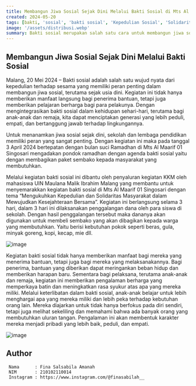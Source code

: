 ```yaml
---
title: Membangun Jiwa Sosial Sejak Dini Melalui Bakti Sosial di Mts Al Maarif 01 Singosari
created: 2024-05-20
tags: [bakti, 'sosial', 'bakti sosial', 'Kepedulian Sosial', 'Solidaritas Masyarakat', 'Bantuan Sembako', 'Peduli Sesama', 'Pendidikan Karakter', 'Kegiatan Sosial', 'Community Service', 'UIN Malang', 'Asistensi Mengajar', 'KKM', 'Kuliah Kerja Mahasiswa']
image: '/assets/distribusi.webp'
summary: Bakti sosial merupakan salah satu cara untuk membangun jiwa sosial sejak dini, terutama bagi anak-anak dan remaja. Melalui kegiatan bakti sosial seperti membagikan paket sembako kepada masyarakat yang membutuhkan, siswa Mts Al Maarif 01 Singosari belajar untuk peduli dan memahami kebutuhan orang lain. Mereka diajarkan bahwa ada banyak orang yang membutuhkan bantuan, sehingga pengalaman ini akan membentuk karakter mereka menjadi pribadi yang lebih baik, peduli, dan empati. Bakti sosial tidak hanya memberikan manfaat bagi penerima bantuan, tetapi juga bagi pelaksananya dalam memperkaya batin dan meningkatkan rasa syukur.
---
```


## Membangun Jiwa Sosial Sejak Dini Melalui Bakti Sosial
Malang, 20 Mei 2024 – Bakti sosial adalah salah satu wujud nyata dari kepedulian terhadap sesama yang memiliki peran penting dalam membangun jiwa sosial, terutama sejak usia dini. Kegiatan ini tidak hanya memberikan manfaat langsung bagi penerima bantuan, tetapi juga memberikan pelajaran berharga bagi para pelakunya. Dengan mengintegrasikan bakti sosial dalam kehidupan sehari-hari, terutama bagi anak-anak dan remaja, kita dapat menciptakan generasi yang lebih peduli, empati, dan bertanggung jawab terhadap lingkungannya.

Untuk menanamkan jiwa sosial sejak dini, sekolah dan lembaga pendidikan memiliki peran yang sangat penting. Dengan kegiatan ini maka pada tanggal 3 April 2024 bertepatan dengan bulan suci Ramadhan di Mts Al Maarif 01 Singosari mengadakan pondok ramadhan dengan agenda bakti sosial yaitu dengan membagikan paket sembako kepada masyarakat yang membutuhkan.

Melalui kegiatan bakti sosial ini dibantu oleh penyaluran kegiatan KKM oleh mahasiswa UIN Maulana Malik Ibrahim Malang yang membantu untuk menyemarakkan kegiatan bakti sosial di Mts Al Maarif 01 Singosari dengan tema “Mengukuhkan Kepedulian dan Solidaritas Masyarakat dalam Mewujudkan Kesejahteraan Bersama”. Kegiatan ini berlangsung selama 3 hari, dalam 3 hari ini dilaksanakan penggalangan dana oleh para siswa di sekolah. Dengan hasil penggalangan tersebut maka dananya akan digunakan untuk membeli sembako yang akan dibagikan kepada warga yang membutuhkan. Yaitu berisi kebutuhan pokok seperti beras, gula, minyak goreng, kopi, kecap, mie dll.

![image](/assets/pengemasan.webp)

Kegiatan bakti sosial tidak hanya memberikan manfaat bagi mereka yang menerima bantuan, tetapi juga bagi mereka yang melaksanakannya. Bagi penerima, bantuan yang diberikan dapat meringankan beban hidup dan memberikan harapan baru. Sementara bagi pelaksana, terutama anak-anak dan remaja, kegiatan ini memberikan pengalaman berharga yang memperkaya batin dan meningkatkan rasa syukur atas apa yang mereka miliki. Melalui keterlibatan dalam bakti sosial, anak-anak belajar untuk lebih menghargai apa yang mereka miliki dan lebih peka terhadap kebutuhan orang lain. Mereka diajarkan untuk tidak hanya berfokus pada diri sendiri, tetapi juga melihat sekeliling dan memahami bahwa ada banyak orang yang membutuhkan uluran tangan. Pengalaman ini akan membentuk karakter mereka menjadi pribadi yang lebih baik, peduli, dan empati.

![image](/assets/penyerahan-sembako.webp)

## Author   
   ```shell title="About Author"
    Nama      : Fina Salsabila Amanah
    NIM       : 210102110014
    Instagram : https://www.instagram.com/@finasabilah__
   ```
